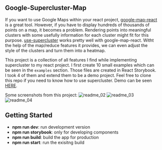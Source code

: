 ## Google-Supercluster-Map
If you want to use Google Maps within your react project, [google-map-react](https://www.npmjs.com/package/google-map-react) is a great tool. However, if you have to display hundreds of thousands of points on a map, it becomes a problem. Rendering points into meaningful clusters with some usefully information for each cluster might fit for this purpose. [use-supercluster](https://www.npmjs.com/package/use-supercluster) works pretty well with google-map-react. Witht the help of the map/reduce features it provides, we can even adjust the style of the clusters and turn them into a heatmap.

This project is a collection of all features I find while implementing supercluster to my react project. I first create 10 small examples which can be seen in the `examples` section. Those files are created in React Storybook. I took 4 of them and extend them to be a demo project. Feel free to clone this repo if you need to know how to use supercluster. Demo can be seen [HERE](https://google-supercluster-map.herokuapp.com/).


Some screenshots from this project:
![readme_02](https://user-images.githubusercontent.com/11477916/84107318-4f3c9300-a9eb-11ea-949e-e2adf73823c1.jpg)
![readme_03](https://user-images.githubusercontent.com/11477916/84107331-595e9180-a9eb-11ea-82e6-74c9fc6724ea.jpg)
![readme_04](https://user-images.githubusercontent.com/11477916/84106924-662eb580-a9ea-11ea-9053-5ac6192ded47.jpg)

## Getting Started
<ul>
    <li><b>npm run dev</b>: run development version</li>
    <li><b>npm run storybook</b>: only for developing components</li>
    <li><b>npm run build</b>: build the app for production</li>
    <li><b>npm run start</b>: run the exisitng build</li>
</ul>
